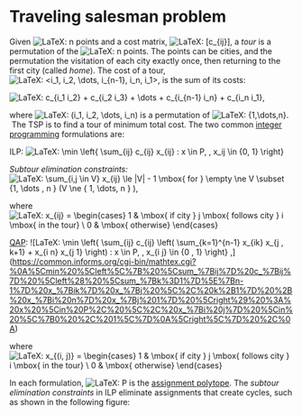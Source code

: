 # Traveling salesman problem

Given ![LaTeX: n](https://common.informs.org/cgi-bin/mathtex.cgi?n) points and a cost matrix, ![LaTeX: [c_{ij}],](https://common.informs.org/cgi-bin/mathtex.cgi?%5Bc_%7Bij%7D%5D%2C) a *tour* is a permutation of the ![LaTeX: n](https://common.informs.org/cgi-bin/mathtex.cgi?n) points. The points can be cities, and the permutation the visitation of each city exactly once, then returning to the first city (called *home*). The cost of a tour, ![LaTeX: <i_1, i_2, \dots, i_{n-1}, i_n, i_1>,](https://common.informs.org/cgi-bin/mathtex.cgi?%3Ci_1%2C%20i_2%2C%20%5Cdots%2C%20i_%7Bn-1%7D%2C%20i_n%2C%20i_1%3E%2C) is the sum of its costs:

![LaTeX: 
c_{i_1 i_2} + c_{i_2 i_3} + \dots + c_{i_{n-1} i_n} + c_{i_n i_1},](https://common.informs.org/cgi-bin/mathtex.cgi?%0Ac_%7Bi_1%20i_2%7D%20%2B%20c_%7Bi_2%20i_3%7D%20%2B%20%5Cdots%20%2B%20c_%7Bi_%7Bn-1%7D%20i_n%7D%20%2B%20c_%7Bi_n%20i_1%7D%2C%0A)

where ![LaTeX: (i_1, i_2, \dots, i_n)](https://common.informs.org/cgi-bin/mathtex.cgi?%28i_1%2C%20i_2%2C%20%5Cdots%2C%20i_n%29) is a permutation of ![LaTeX: \{1,\dots,n\}.](https://common.informs.org/cgi-bin/mathtex.cgi?%5C%7B1%2C%5Cdots%2Cn%5C%7D.) The TSP is to find a tour of minimum total cost. The two common [integer programming](http://glossary.computing.society.informs.org/ver2/mpgwiki/index.php?title=Traveling_salesman_problem&1=Integer_program "http://glossary.computing.society.informs.org/ver2/mpgwiki/index.php?title=Traveling_salesman_problem&1=Integer_program") formulations are:

ILP: ![LaTeX: \min \left\{ \sum_{ij} c_{ij} x_{ij} : x \in P, \, x_ij \in \{0, 1\} \right\}](https://common.informs.org/cgi-bin/mathtex.cgi?%5Cmin%20%5Cleft%5C%7B%20%5Csum_%7Bij%7D%20c_%7Bij%7D%20x_%7Bij%7D%20%3A%20x%20%5Cin%20P%2C%20%5C%2C%20x_ij%20%5Cin%20%5C%7B0%2C%201%5C%7D%20%5Cright%5C%7D)

*Subtour elimination constraints:* ![LaTeX: \sum_{i,j \in V} x_{ij} \le |V| - 1 \mbox{ for } \empty \ne V \subset \{1, \dots , n \} (V \ne \{ 1, \dots, n \} ),](https://common.informs.org/cgi-bin/mathtex.cgi?%5Csum_%7Bi%2Cj%20%5Cin%20V%7D%20x_%7Bij%7D%20%5Cle%20%7CV%7C%20-%201%20%5Cmbox%7B%20for%20%7D%20%5Cempty%20%5Cne%20V%20%5Csubset%20%5C%7B1%2C%20%5Cdots%20%2C%20n%20%5C%7D%20%28V%20%5Cne%20%5C%7B%201%2C%20%5Cdots%2C%20n%20%5C%7D%20%29%2C)

where ![LaTeX: 
x_{ij} = \begin{cases}
1 & \mbox{ if city } j \mbox{ follows city } i \mbox{ in the tour} \\
0 & \mbox{ otherwise}
\end{cases}](https://common.informs.org/cgi-bin/mathtex.cgi?%0Ax_%7Bij%7D%20%3D%20%5Cbegin%7Bcases%7D%0A1%20%26%20%5Cmbox%7B%20if%20city%20%7D%20j%20%5Cmbox%7B%20follows%20city%20%7D%20i%20%5Cmbox%7B%20in%20the%20tour%7D%20%5C%5C%0A0%20%26%20%5Cmbox%7B%20otherwise%7D%0A%5Cend%7Bcases%7D%0A)

[QAP](http://glossary.computing.society.informs.org/ver2/mpgwiki/index.php?title=Traveling_salesman_problem&1=Assignment_problem "http://glossary.computing.society.informs.org/ver2/mpgwiki/index.php?title=Traveling_salesman_problem&1=Assignment_problem"): ![LaTeX: 
\min \left\{ \sum_{ij} c_{ij} \left( \sum_{k=1}^{n-1} x_{ik} x_{j \, k+1} + x_{i n} x_{j 1} \right) : x \in P, \, x_{i j} \in \{0 , 1\}
\right\} ,](https://common.informs.org/cgi-bin/mathtex.cgi?%0A%5Cmin%20%5Cleft%5C%7B%20%5Csum_%7Bij%7D%20c_%7Bij%7D%20%5Cleft%28%20%5Csum_%7Bk%3D1%7D%5E%7Bn-1%7D%20x_%7Bik%7D%20x_%7Bj%20%5C%2C%20k%2B1%7D%20%2B%20x_%7Bi%20n%7D%20x_%7Bj%201%7D%20%5Cright%29%20%3A%20x%20%5Cin%20P%2C%20%5C%2C%20x_%7Bi%20j%7D%20%5Cin%20%5C%7B0%20%2C%201%5C%7D%0A%5Cright%5C%7D%20%2C%0A)

where ![LaTeX: 
x_{(i, j)} = \begin{cases}
1 & \mbox{ if city } j \mbox{ follows city } i \mbox{ in the tour} \\
0 & \mbox{ otherwise}
\end{cases}](https://common.informs.org/cgi-bin/mathtex.cgi?%0Ax_%7B%28i%2C%20j%29%7D%20%3D%20%5Cbegin%7Bcases%7D%0A1%20%26%20%5Cmbox%7B%20if%20city%20%7D%20j%20%5Cmbox%7B%20follows%20city%20%7D%20i%20%5Cmbox%7B%20in%20the%20tour%7D%20%5C%5C%0A0%20%26%20%5Cmbox%7B%20otherwise%7D%0A%5Cend%7Bcases%7D%0A)

In each formulation, ![LaTeX: P](https://common.informs.org/cgi-bin/mathtex.cgi?P) is the [assignment polytope](http://glossary.computing.society.informs.org/ver2/mpgwiki/index.php?title=Traveling_salesman_problem&1=Assignment_polytope "http://glossary.computing.society.informs.org/ver2/mpgwiki/index.php?title=Traveling_salesman_problem&1=Assignment_polytope"). The *subtour elimination constraints* in ILP eliminate assignments that create cycles, such as shown in the following figure:
